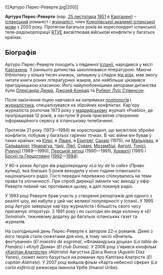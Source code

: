 ![[Артуро Перес-Реверте.jpg|200]]

**Артуро Перес-Реверте** (нар. [25 листопада](https://uk.wikipedia.org/wiki/25_листопада) [1951](https://uk.wikipedia.org/wiki/1951) в [Картахені](https://uk.wikipedia.org/wiki/Картахена_(Іспанія))) – [іспанський](https://uk.wikipedia.org/wiki/Іспанія) романіст i [журналіст](https://uk.wikipedia.org/wiki/Журналіст), член [Королівської академії іспанської мови](https://uk.wikipedia.org/wiki/Королівська_академія_іспанської_мови) з 2003 року. Протягом багатьох років як кореспондент іспанської теле-радіокорпорації [RTVE](https://uk.wikipedia.org/wiki/RTVE) висвітлював військові конфлікти у багатьох країнах.

## Біографія

Артуро Перес-Реверте походить з південної [Іспанії](https://uk.wikipedia.org/wiki/Іспанія), народився у місті [Картахена](https://uk.wikipedia.org/wiki/Картахена_(Іспанія)). З раннього дитинства захоплювався літературою. Маючи бібліотеку у  кілька тисяч книжок, залишену у спадок від діда, мав змогу читати книги  різних літературних жанрів, але найбільше цікавився пригодницькою  класикою. Його найулюбленішими авторами дитинства були [Олександр Дюма](https://uk.wikipedia.org/wiki/Олександр_Дюма), [Джозеф Конрад](https://uk.wikipedia.org/wiki/Джозеф_Конрад) та [Роберт Луїс Стівенсон](https://uk.wikipedia.org/wiki/Роберт_Луїс_Стівенсон).

Після закінчення ліцею навчався на напрямках [політологія](https://uk.wikipedia.org/wiki/Політологія) i [журналістика](https://uk.wikipedia.org/wiki/Журналістика), спеціалізувався на збройних конфліктах. Кар'єру журналіста розпочав 1973 року у [мадридському](https://uk.wikipedia.org/wiki/Мадрид) журналі «Pueblo», де пропрацював 12 років, а наступні 9 років присвятив створенню інформаційного сервісу в іспанському телебаченні.

Протягом 21 року (1973—1994) як кореспондент, що висвітлює  збройні конфлікти, побував у багатьох гарячих точках. В час війни він  бував у таких країнах: на [Кіпрі](https://uk.wikipedia.org/wiki/Кіпр), в [Лівані](https://uk.wikipedia.org/wiki/Ліван), в [Еритреї](https://uk.wikipedia.org/wiki/Еритрея),  [Сахарі](https://uk.wikipedia.org/wiki/Сахара) (1975), на [Мальдівах](https://uk.wikipedia.org/wiki/Мальдіви), в [Сальвадорі](https://uk.wikipedia.org/wiki/Сальвадор), [Нікарагуа](https://uk.wikipedia.org/wiki/Нікарагуа), [Чаді](https://uk.wikipedia.org/wiki/Чад), [Лівії](https://uk.wikipedia.org/wiki/Лівія), [Судані](https://uk.wikipedia.org/wiki/Судан), [Мозамбіці](https://uk.wikipedia.org/wiki/Мозамбік), [Анголі](https://uk.wikipedia.org/wiki/Ангола), [Тунісі](https://uk.wikipedia.org/wiki/Туніс), [Румунії](https://uk.wikipedia.org/wiki/Румунія) (1989—1990), [Перській затоці](https://uk.wikipedia.org/wiki/Перська_затока) (1990—1991), [Хорватії](https://uk.wikipedia.org/wiki/Хорватія) (1991) i [Боснії та Герцоговині](https://uk.wikipedia.org/wiki/Боснія_та_Герцоговина) ([1992](https://uk.wikipedia.org/wiki/1992)—[1994](https://uk.wikipedia.org/wiki/1994)).

У 90-х роках Артуро вів радіопередачу «*La ley de la calle*» (*Право вулиці*), яка близько 5 років виходила у нічні години іспанського національного  радіо. Гості передачі переважно спілкувались на теми права та  злочинності. При спробі дирекції змінити час виходу у ефір Реверте  певний час противився цьому, а далі покинув радіо.

У 1993 році Реверте брав участь у створенні репортажів для одного з реаліті шоу, які набули у цей час великої популярності у Іспанії. У  1995 році Артуро завершує кар'єру журналіста і більшість свого часу  присвячує літературі. З 1991 року і по сьогодні він веде колонку в  «*El Semanal*», тижневому додатку до багатьох іспанських газет та журналів.

На сьогоднішній день Перес-Реверте є автором 22-х романів.  Деякі з його творів стали сюжетами для кіно, в тому числі «Вчитель  фехтування» (*El maestro de esgrima)*, «Фламандська дошка» (*La tabla de Flandes)* і «Клуб Дюма» (*El club Dumas).* У 2006 році з'явився кінофільм [«Капітан Алатрісте»](https://uk.wikipedia.org/wiki/Капітан_Алатрісте) (*Alatriste*)  Августіна Діаса Янеса (Agustín Díaz Yanes), сюжет якого базується на романах про Капітана Алатрісте (*El capitán Alatriste*). У 2007 році вийшов фільм «Карта небесної сфери» (*La carta esférica)* режисера Іманола Урібе (Imanol Uribe).
